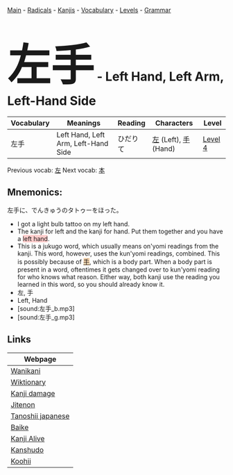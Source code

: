 <style> bigfont {font-size: 100px}</style>
[Main](../README.md) -
[Radicals](../radicals.md) -
[Kanjis](../kanjis.md) -
[Vocabulary](../vocabulary.md) -
[Levels](../levels.md) -
[Grammar](../grammar.md)
# <bigfont> 左手</bigfont> - Left Hand, Left Arm, Left-Hand Side 

| Vocabulary | Meanings | Reading | Characters | Level |
| --- | --- | --- | --- | --- |
| 左手 | Left Hand, Left Arm, Left-Hand Side | ひだりて |  [左](../kanjis/左.md) (Left), [手](../kanjis/手.md) (Hand) | [Level 4](../levels/wk_level4.md) |

Previous vocab: [左](左.md) Next vocab: [本](本.md) 

## Mnemonics:
左手に、でんきゅうのタトゥーをほった。
* I got a light bulb tattoo on my left hand.
* The kanji for left and the kanji for hand. Put them together and you have a <span style="background-color:#ffcccb"> left hand</span>.
* This is a jukugo word, which usually means on'yomi readings from the kanji. This word, however, uses the kun'yomi readings, combined. This is possibly because of <span style="background-color:#fed8b1"> [手](https://jisho.org/search/手)</span>, which is a body part. When a body part is present in a word, oftentimes it gets changed over to kun'yomi reading for who knows what reason. Either way, both kanji use the reading you learned in this word, so you should already know it.
* 左, 手
* Left, Hand
* [sound:左手_b.mp3]
* [sound:左手_g.mp3]


## Links 

| Webpage |
| --- |
| [Wanikani          ](https://www.wanikani.com/kanji/左手) |
| [Wiktionary        ](https://en.wiktionary.org/wiki/左手) |
| [Kanji damage      ](http://www.kanjidamage.com/kanji/search?utf8=✓&q=左手) |
| [Jitenon           ](https://jitenon.com/kanji/左手) |
| [Tanoshii japanese ](https://www.tanoshiijapanese.com/dictionary/kanji.cfm?k=左手) |
| [Baike             ](https://baike.baidu.com/item/左手) |
| [Kanji Alive       ](https://app.kanjialive.com/左手) |
| [Kanshudo          ](https://www.kanshudo.com/searchmn?q=左手) |
| [Koohii            ](https://kanji.koohii.com/study/kanji/左手) |
